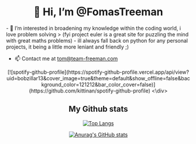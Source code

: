 <h1 align='center' > 👋 Hi, I’m @FomasTreeman </h1>
- 👀 I’m interested in broadening my knowledge within the coding world, i love problem solving 
> (fyi project euler is a great site for puzzling the mind with great maths problems)
- ill always fall back on python for any personal projects, it being a little more leniant and friendly ;) 

- 📫 Contact me at tom@team-freeman.com 

<div align='center'>
[![spotify-github-profile](https://spotify-github-profile.vercel.app/api/view?uid=bobzillar13&cover_image=true&theme=default&show_offline=false&background_color=121212&bar_color_cover=false)](https://github.com/kittinan/spotify-github-profile)
<\div>
  
## My Github stats

[![Top Langs](https://github-readme-stats.vercel.app/api/top-langs/?username=malcolmwilson8&theme=dark)](https://github.com/malcolmwilson8/github-readme-stats)

[![Anurag's GitHub stats](https://github-readme-stats.vercel.app/api?username=malcolmwilson8&theme=dark)](https://github.com/malcolmwilson8/github-readme-stats)
